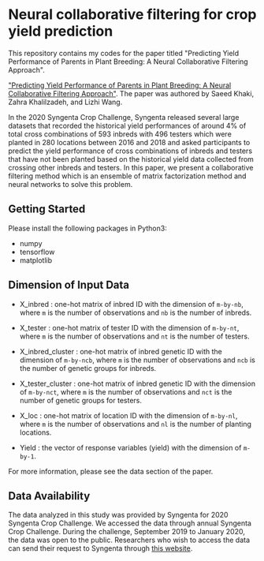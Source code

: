 # Neural collaborative filtering for crop yield prediction

This repository contains my codes for the paper titled "Predicting Yield Performance of Parents in Plant Breeding: A Neural Collaborative Filtering Approach".


<a href="https://arxiv.org/abs/2001.09902" target="_blank">"Predicting Yield Performance of Parents in Plant Breeding: A Neural Collaborative Filtering Approach"</a>. The paper was authored by Saeed Khaki, Zahra Khalilzadeh, and Lizhi Wang.

In the 2020 Syngenta Crop Challenge, Syngenta released several large datasets that recorded the historical yield performances of
around 4% of total cross combinations of 593 inbreds with 496 testers which were planted in 280
locations between 2016 and 2018 and asked participants to predict the yield performance of cross
combinations of inbreds and testers that have not been planted based on the historical yield data
collected from crossing other inbreds and testers. In this paper, we present a collaborative filtering
method which is an ensemble of matrix factorization method and neural networks to solve this
problem.



## Getting Started 

Please install the following packages in Python3:

- numpy
- tensorflow
- matplotlib


## Dimension of Input Data

- X_inbred : one-hot matrix of inbred ID with the dimension of `m-by-nb`, where `m` is the number of observations and `nb` is the number of inbreds.

- X_tester : one-hot matrix of tester ID with the dimension of `m-by-nt`, where `m` is the number of observations and `nt` is the number of testers.

- X_inbred_cluster : one-hot matrix of inbred genetic ID with the dimension of `m-by-ncb`, where `m` is the number of observations and `ncb` is the number of genetic groups for inbreds.


- X_tester_cluster : one-hot matrix of inbred genetic ID with the dimension of `m-by-nct`, where `m` is the number of observations and `nct` is the number of genetic groups for testers.


- X_loc : one-hot matrix of location ID with the dimension of `m-by-nl`, where `m` is the number of observations and `nl` is the number of planting locations.

- Yield : the vector of response variables (yield) with the dimension of `m-by-1`.

For more information, please see the data section of the paper.


## Data Availability

The data analyzed in this study was provided by Syngenta for 2020 Syngenta Crop Challenge. We accessed the data
through annual Syngenta Crop Challenge. During the challenge, September 2019 to January 2020, the data was open to
the public. Researchers who wish to access the data can send their request to Syngenta through <a href="https://www.ideaconnection.com/syngenta-crop-challenge/contact.php" target="_blank">this website</a>.


 


